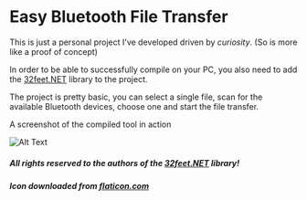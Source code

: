 # Easy Bluetooth File Transfer
This is just a personal project I've developed driven by *curiosity*. (So is more like a proof of concept)

In order to be able to successfully compile on your PC, you also need to add the [32feet.NET](https://www.nuget.org/packages/32feet.NET) library to the project.

The project is pretty basic, you can select a single file, scan for the available Bluetooth devices, choose one and start the file transfer.

A screenshot of the compiled tool in action

![Alt Text](https://i.imgur.com/lH86Md4.png)

##### All rights reserved to the authors of the [32feet.NET](https://github.com/inthehand/32feet) library!
##### Icon downloaded from [flaticon.com](https://www.flaticon.com/free-icon/bluetooth_295680#term=bluetooth&page=1&position=26)
